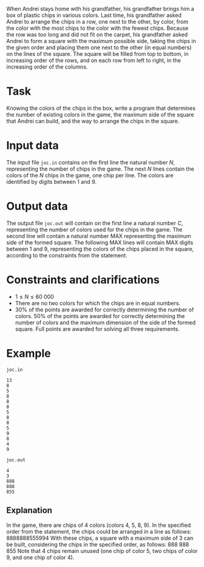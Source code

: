 When Andrei stays home with his grandfather, his grandfather brings him a box of plastic chips in various colors. Last time, his grandfather asked Andrei to arrange the chips in a row, one next to the other, by color, from the color with the most chips to the color with the fewest chips.
Because the row was too long and did not fit on the carpet, his grandfather asked Andrei to form a square with the maximum possible side, taking the chips in the given order and placing them one next to the other (in equal numbers) on the lines of the square. The square will be filled from top to bottom, in increasing order of the rows, and on each row from left to right, in the increasing order of the columns.

# Task

Knowing the colors of the chips in the box, write a program that determines the number of existing colors in the game, the maximum side of the square that Andrei can build, and the way to arrange the chips in the square.

# Input data

The input file `joc.in` contains on the first line the natural number $N$, representing the number of chips in the game. The next $N$ lines contain the colors of the $N$ chips in the game, one chip per line. The colors are identified by digits between $1$ and $9$.

# Output data

The output file `joc.out` will contain on the first line a natural number $C$, representing the number of colors used for the chips in the game. The second line will contain a natural number $\text{MAX}$ representing the maximum side of the formed square. The following $\text{MAX}$ lines will contain $\text{MAX}$ digits between $1$ and $9$, representing the colors of the chips placed in the square, according to the constraints from the statement.

# Constraints and clarifications

* $1 \leq N \leq 60\ 000$
* There are no two colors for which the chips are in equal numbers.
* $30\%$ of the points are awarded for correctly determining the number of colors. $50\%$ of the points are awarded for correctly determining the number of colors and the maximum dimension of the side of the formed square. Full points are awarded for solving all three requirements.

# Example

`joc.in`
```
13
8
5
8
8
8
5
8
8
5
9
8
4
9
```

`joc.out`
```
4
3
888
888
855
```

## Explanation

In the game, there are chips of $4$ colors (colors $4$, $5$, $8$, $9$).
In the specified order from the statement, the chips could be arranged in a line as follows: $8888888555994$
With these chips, a square with a maximum side of $3$ can be built, considering the chips in the specified order, as follows:
$888$
$888$
$855$
Note that $4$ chips remain unused (one chip of color $5$, two chips of color $9$, and one chip of color $4$).